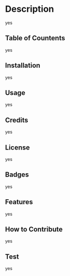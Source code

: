 
# Description 
yes

## Table of Countents 
yes

## Installation
yes

## Usage
yes

## Credits
yes

## License
yes

## Badges
yes

## Features
yes

## How to Contribute
yes

## Test
yes
